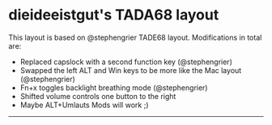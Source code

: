 # dieideeistgut's TADA68 layout

This layout is based on @stephengrier TADE68 layout. Modifications in total are:

* Replaced capslock with a second function key (@stephengrier)
* Swapped the left ALT and Win keys to be more like the Mac layout  (@stephengrier)
* Fn+x toggles backlight breathing mode (@stephengrier)
* Shifted volume controls one button to the right
* Maybe ALT+Umlauts Mods will work ;)


---
